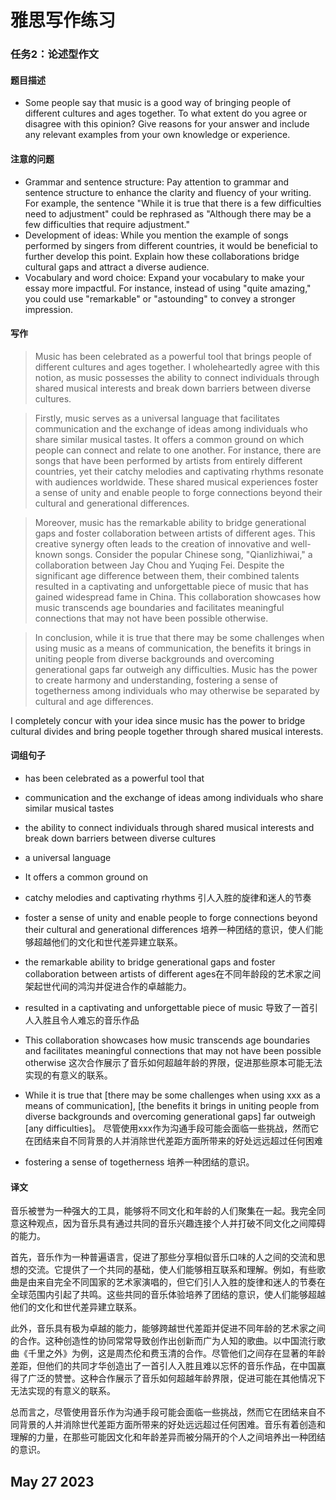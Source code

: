 # 雅思写作练习

### 任务2：论述型作文

#### 题目描述

- Some people say that music is a good way of bringing people of different cultures and ages together.
  To what extent do you agree or disagree with this opinion?
  Give reasons for your answer and include any relevant examples from your own knowledge or experience.


#### 注意的问题
- Grammar and sentence structure: Pay attention to grammar and sentence structure to enhance the clarity and fluency of your writing. For example, the sentence "While it is true that there is a few difficulties need to adjustment" could be rephrased as "Although there may be a few difficulties that require adjustment."
- Development of ideas: While you mention the example of songs performed by singers from different countries, it would be beneficial to further develop this point. Explain how these collaborations bridge cultural gaps and attract a diverse audience.
- Vocabulary and word choice: Expand your vocabulary to make your essay more impactful. For instance, instead of using "quite amazing," you could use "remarkable" or "astounding" to convey a stronger impression.

#### 写作

> Music has been celebrated as a powerful tool that brings people of different cultures and ages together. 
I wholeheartedly agree with this notion, as music possesses the ability to connect individuals through shared musical interests and break down barriers between diverse cultures.

> Firstly, music serves as a universal language that facilitates communication and the exchange of ideas among individuals who share similar musical tastes. 
It offers a common ground on which people can connect and relate to one another. 
For instance, there are songs that have been performed by artists from entirely different countries, yet their catchy melodies and captivating rhythms resonate with audiences worldwide. 
These shared musical experiences foster a sense of unity and enable people to forge connections beyond their cultural and generational differences.

> Moreover, music has the remarkable ability to bridge generational gaps and foster collaboration between artists of different ages. 
This creative synergy often leads to the creation of innovative and well-known songs. 
Consider the popular Chinese song, "Qianlizhiwai," a collaboration between Jay Chou and Yuqing Fei. 
Despite the significant age difference between them, their combined talents resulted in a captivating and unforgettable piece of music that has gained widespread fame in China. 
This collaboration showcases how music transcends age boundaries and facilitates meaningful connections that may not have been possible otherwise.

> In conclusion, while it is true that there may be some challenges when using music as a means of communication, the benefits it brings in uniting people from diverse backgrounds and overcoming generational gaps far outweigh any difficulties. 
Music has the power to create harmony and understanding, fostering a sense of togetherness among individuals who may otherwise be separated by cultural and age differences.


I completely concur with your idea since music has the power to bridge cultural divides and bring people together through shared musical interests.


#### 词组句子
- has been celebrated as a powerful tool that
- communication and the exchange of ideas among individuals who share similar musical tastes
- the ability to connect individuals through shared musical interests and break down barriers between diverse cultures

- a universal language
- It offers a common ground on  
- catchy melodies and captivating rhythms  引人入胜的旋律和迷人的节奏
- foster a sense of unity and enable people to forge connections beyond their cultural and generational differences 培养一种团结的意识，使人们能够超越他们的文化和世代差异建立联系。

- the remarkable ability to bridge generational gaps and foster collaboration between artists of different ages在不同年龄段的艺术家之间架起世代间的鸿沟并促进合作的卓越能力。
- resulted in a captivating and unforgettable piece of music 导致了一首引人入胜且令人难忘的音乐作品
- This collaboration showcases how music transcends age boundaries and facilitates meaningful connections that may not have been possible otherwise 这次合作展示了音乐如何超越年龄的界限，促进那些原本可能无法实现的有意义的联系。

- While it is true that [there may be some challenges when using xxx as a means of communication], [the benefits it brings in uniting people from diverse backgrounds and overcoming generational gaps] far outweigh [any difficulties]。 尽管使用xxx作为沟通手段可能会面临一些挑战，然而它在团结来自不同背景的人并消除世代差距方面所带来的好处远远超过任何困难
- fostering a sense of togetherness 培养一种团结的意识。



#### 译文
音乐被誉为一种强大的工具，能够将不同文化和年龄的人们聚集在一起。我完全同意这种观点，因为音乐具有通过共同的音乐兴趣连接个人并打破不同文化之间障碍的能力。

首先，音乐作为一种普遍语言，促进了那些分享相似音乐口味的人之间的交流和思想的交流。它提供了一个共同的基础，使人们能够相互联系和理解。例如，有些歌曲是由来自完全不同国家的艺术家演唱的，但它们引人入胜的旋律和迷人的节奏在全球范围内引起了共鸣。这些共同的音乐体验培养了团结的意识，使人们能够超越他们的文化和世代差异建立联系。

此外，音乐具有极为卓越的能力，能够跨越世代差距并促进不同年龄的艺术家之间的合作。这种创造性的协同常常导致创作出创新而广为人知的歌曲。以中国流行歌曲《千里之外》为例，这是周杰伦和费玉清的合作。尽管他们之间存在显著的年龄差距，但他们的共同才华创造出了一首引人入胜且难以忘怀的音乐作品，在中国赢得了广泛的赞誉。这种合作展示了音乐如何超越年龄界限，促进可能在其他情况下无法实现的有意义的联系。

总而言之，尽管使用音乐作为沟通手段可能会面临一些挑战，然而它在团结来自不同背景的人并消除世代差距方面所带来的好处远远超过任何困难。音乐有着创造和理解的力量，在那些可能因文化和年龄差异而被分隔开的个人之间培养出一种团结的意识。

## May 27 2023
